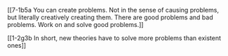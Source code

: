 [[7-1b5a You can create problems. Not in the sense of causing problems, but literally creatively creating them. There are good problems and bad problems. Work on and solve good problems.]]

[[1-2g3b In short, new theories have to solve more problems than existent ones]]
